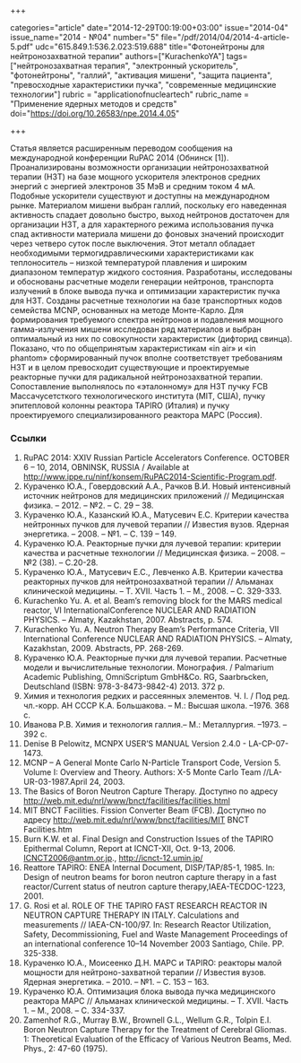 +++

categories="article"
date="2014-12-29T00:19:00+03:00"
issue="2014-04"
issue_name="2014 - №04"
number="5"
file="/pdf/2014/04/2014-4-article-5.pdf"
udc="615.849.1:536.2.023:519.688"
title="Фотонейтроны для нейтронозахватной терапии"
authors=["KurachenkoYA"]
tags=["нейтронозахватная терапия", "электронный ускоритель", "фотонейтроны", "галлий", "активация мишени", "защита пациента", "превосходные характеристики пучка", "современные медицинские технологии"]
rubric = "applicationofnucleartech"
rubric_name = "Применение ядерных методов и средств"
doi="https://doi.org/10.26583/npe.2014.4.05"

+++

Статья является расширенным переводом сообщения на международной конференции RuPAC 2014 (Обнинск [1]). Проанализированы возможности организации нейтронозахватной терапии (НЗТ) на базе мощного ускорителя электронов средних энергий с энергией электронов 35 МэВ и средним током 4 мА. Подобные ускорители существуют и доступны на международном рынке. Материалом мишени выбран галлий, поскольку его наведенная активность спадает довольно быстро, выход нейтронов достаточен для организации НЗТ, а для характерного режима использования пучка спад активности материала мишени до фоновых значений происходит через четверо суток после выключения. Этот металл обладает необходимыми термогидравлическими характеристиками как теплоноситель – низкой температурой плавления и широким диапазоном температур жидкого состояния. Разработаны, исследованы и обоснованы расчетные модели генерации нейтронов, транспорта излучений в блоке вывода пучка и оптимизации характеристик пучка для НЗТ. Созданы расчетные технологии на базе транспортных кодов семейства MCNP, основанных на методе Монте-Карло. Для формирования требуемого спектра нейтронов и подавления мощного гамма-излучения мишени исследован ряд материалов и выбран оптимальный из них по совокупности характеристик (дифторид свинца). Показано, что по общепринятым характеристикам «in air» и «in phantom» сформированный пучок вполне соответствует требованиям НЗТ и в целом превосходит существующие и проектируемые реакторные пучки для радикальной нейтронозахватной терапии. Сопоставление выполнялось по «эталонному» для НЗТ пучку FCB Массачусетсткого технологического института (MIT, США), пучку эпитепловой колонны реактора TAPIRO (Италия) и пучку проектируемого специализированного реактора МАРС (Россия).

### Ссылки

1. RuPAC 2014: XXIV Russian Particle Accelerators Conference. OCTOBER 6 – 10, 2014, OBNINSK, RUSSIA / Available at http://www.ippe.ru/ninf/konsem/RuPAC2014-Scientific-Program.pdf.
2. Кураченко Ю.А., Говердовский А.А., Рачков В.И. Новый интенсивный источник нейтронов для медицинских приложений // Медицинская физика. – 2012. – №2. – С. 29 – 38.
3. Кураченко Ю.А., Казанский Ю.А., Матусевич Е.С. Критерии качества нейтронных пучков для лучевой терапии // Известия вузов. Ядерная энергетика. – 2008. – №1. – С. 139 – 149.
4. Кураченко Ю.А. Реакторные пучки для лучевой терапии: критерии качества и расчетные технологии // Медицинская физика. – 2008. – №2 (38). – С.20-28.
5. Кураченко Ю.А., Матусевич Е.С., Левченко А.В. Критерии качества реакторных пучков для нейтронозахватной терапии // Альманах клинической медицины. – Т. XVII. Часть 1. – М., 2008. – С. 329-333.
6. Kurachenko Yu. A. et al. Beam’s removing block for the MARS medical reactor, VI InternationalConference NUCLEAR AND RADIATION PHYSICS. – Almaty, Kazakhstan, 2007. Abstracts, p. 574.
7. Kurachenko Yu. A. Neutron Therapy Beam’s Performance Criteria, VII International Conference NUCLEAR AND RADIATION PHYSICS. – Almaty, Kazakhstan, 2009. Abstracts, PP. 268-269.
8. Кураченко Ю.А. Реакторные пучки для лучевой терапии. Расчетные модели и вычислительные технологии. Монография. / Palmarium Academic Publishing, OmniScriptum GmbH&Co. RG, Saarbrьcken, Deutschland (ISBN: 978-3-8473-9842-4) 2013. 372 p.
9. Химия и технология редких и рассеянных элементов. Ч. I. / Под ред. чл.-корр. АН СССР К.А. Большакова. – М.: Высшая школа. –1976. 368 с.
10. Иванова Р.В. Химия и технология галлия.– М.: Металлургия. –1973. – 392 с.
11. Denise B Pelowitz, MCNPX USER’S MANUAL Version 2.4.0 - LA-CP-07-1473.
12. MCNP – A General Monte Carlo N-Particle Transport Code, Version 5. Volume I: Overview and Theory. Authors: X-5 Monte Carlo Team //LA-UR-03-1987.April 24, 2003.
13. The Basics of Boron Neutron Capture Therapy. Доступно по адресу http://web.mit.edu/nrl/www/bnct/facilities/facilities.html
14. MIT BNCT Facilities. Fission Converter Beam (FCB). Доступно по адресу http://web.mit.edu/nrl/www/bnct/facilities/MIT BNCT Facilities.htm
15. Burn K.W. et al. Final Design and Construction Issues of the TAPIRO Epithermal Column, Report at ICNCT-XII, Oct. 9-13, 2006. ICNCT2006@antm.or.jp., http://icnct-12.umin.jp/
16. Reattore TAPIRO: ENEA Internal Document, DISP/TAP/85-1, 1985. In: Design of neutron beams for boron neutron capture therapy in a fast reactor/Current status of neutron capture therapy,IAEA-TECDOC-1223, 2001.
17. G. Rosi et al. ROLE OF THE TAPIRO FAST RESEARCH REACTOR IN NEUTRON CAPTURE THERAPY IN ITALY. Calculations and measurements // IAEA-CN-100/97. In: Research Reactor Utilization, Safety, Decommissioning, Fuel and Waste Management Proceedings of an international conference 10–14 November 2003 Santiago, Chile. PP. 325-338.
18. Кураченко Ю.А., Моисеенко Д.Н. МАРС и TAPIRO: реакторы малой мощности для нейтроно-захватной терапии // Известия вузов. Ядерная энергетика. – 2010. – №1. – С. 153 – 163.
19. Кураченко Ю.А. Оптимизация блока вывода пучка медицинского реактора МАРС // Альманах клинической медицины. – Т. XVII. Часть 1. – М., 2008. – С. 334-337.
20. Zamenhof R.G., Murray B.W., Brownell G.L., Wellum G.R., Tolpin E.I. Boron Neutron Capture Therapy for the Treatment of Cerebral Gliomas. 1: Theoretical Evaluation of the Efficacy of Various Neutron Beams, Med. Phys., 2: 47-60 (1975).